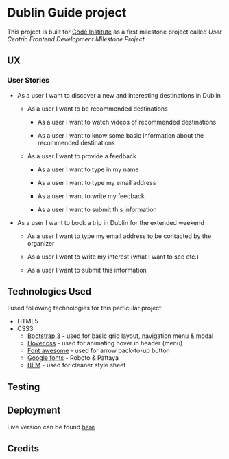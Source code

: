 # Dublin Guide project
This project is built for [Code Institute](https://codeinstitute.net/) as a first milestone project called _User Centric Frontend Development Milestone Project._

## UX

### User Stories

* As a user I want to discover a new and interesting destinations in Dublin

  * As a user I want to be recommended destinations

      * As a user I want to watch videos of recommended destinations

      * As a user I want to know some basic information about the recommended destinations

  * As a user I want to provide a feedback

      * As a user I want to type in my name

      * As a user I want to type my email address

      * As a user I want to write my feedback

      * As a user I want to submit this information

* As a user I want to book a trip in Dublin for the extended weekend

  * As a user I want to type my email address to be contacted by the organizer

  * As a user I want to write my interest (what I want to see etc.)

  * As a user I want to submit this information

## Technologies Used
I used following technologies for this particular project:
* HTML5
* CSS3
  * [Bootstrap 3](https://getbootstrap.com/docs/3.3/) - used for basic grid layout, navigation menu & modal
  * [Hover.css](http://ianlunn.github.io/Hover/) - used for animating hover in header (menu)
  * [Font awesome](https://fontawesome.com/) - used for arrow back-to-up button
  * [Google fonts](https://fonts.google.com/) - Roboto & Pattaya
  * [BEM](http://getbem.com/) - used for cleaner style sheet

## Testing

## Deployment
Live version can be found [here](https://tomas-kaiser.github.io/Code-Institute-Milestone-1-User-Centric-Frontend/)


## Credits
